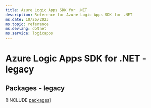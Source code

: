```yaml
---
title: Azure Logic Apps SDK for .NET
description: Reference for Azure Logic Apps SDK for .NET
ms.date: 10/26/2023
ms.topic: reference
ms.devlang: dotnet
ms.service: logicapps
---
```

# Azure Logic Apps SDK for .NET - legacy
## Packages - legacy
[!INCLUDE [packages](logic-apps-index.md)]